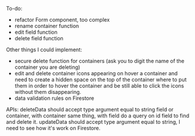 To-do:

- refactor Form component, too complex
- rename container function
- edit field function
- delete field function

Other things I could implement:

- secure delete function for containers (ask you to digit the name of the container you are deleting)
- edit and delete container icons appearing on hover a container and need to create a hidden space on the top of the container where to put them in order to hover the container and be still able to click the icons without them disappearing.
- data validation rules on Firestore


APIs:
deleteData should accept type argument equal to string field or container, with container same thing, with field do a query on id field to find and delete it.
updateData should accept type argument equal to string, I need to see how it's work on Firestore.